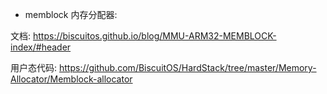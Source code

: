 - memblock 内存分配器: 

文档: https://biscuitos.github.io/blog/MMU-ARM32-MEMBLOCK-index/#header

用户态代码: https://github.com/BiscuitOS/HardStack/tree/master/Memory-Allocator/Memblock-allocator